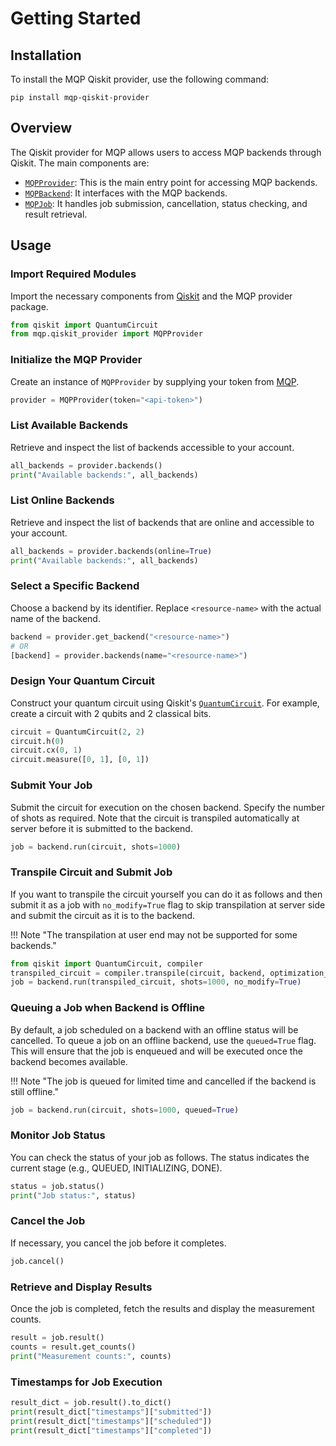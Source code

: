 # Getting Started

## Installation

To install the MQP Qiskit provider, use the following command:

```shell
pip install mqp-qiskit-provider
```

## Overview

The Qiskit provider for MQP allows users to access MQP backends through Qiskit. The main components are:

- [`MQPProvider`](../api/mqp_provider.md): This is the main entry point for accessing MQP backends.
- [`MQPBackend`](../api/mqp_backend.md): It interfaces with the MQP backends.
- [`MQPJob`](../api/mqp_job.md): It handles job submission, cancellation, status checking, and result retrieval.

## Usage

### Import Required Modules

Import the necessary components from [Qiskit](https://qiskit.org) and the MQP provider package.

```python
from qiskit import QuantumCircuit
from mqp.qiskit_provider import MQPProvider
```

### Initialize the MQP Provider

Create an instance of `MQPProvider` by supplying your token from [MQP](https://portal.quantum.lrz.de).

```python
provider = MQPProvider(token="<api-token>")
```

### List Available Backends

Retrieve and inspect the list of backends accessible to your account.

```python
all_backends = provider.backends()
print("Available backends:", all_backends)
```

### List Online Backends

Retrieve and inspect the list of backends that are online and accessible to your account.

```python
all_backends = provider.backends(online=True)
print("Available backends:", all_backends)
```

### Select a Specific Backend

Choose a backend by its identifier. Replace `<resource-name>` with the actual name of the backend.

```python
backend = provider.get_backend("<resource-name>")
# OR
[backend] = provider.backends(name="<resource-name>")
```

### Design Your Quantum Circuit

Construct your quantum circuit using Qiskit's [`QuantumCircuit`](https://qiskit.org/documentation/stubs/qiskit.circuit.QuantumCircuit.html). For example, create a circuit with 2 qubits and 2 classical bits.

```python
circuit = QuantumCircuit(2, 2)
circuit.h(0)
circuit.cx(0, 1)
circuit.measure([0, 1], [0, 1])
```

### Submit Your Job

Submit the circuit for execution on the chosen backend. Specify the number of shots as required. Note that the circuit is transpiled automatically at server before it is submitted to the backend.

```python
job = backend.run(circuit, shots=1000)
```

### Transpile Circuit and Submit Job

If you want to transpile the circuit yourself you can do it as follows and then submit it as a job with `no_modify=True` flag to skip transpilation at server side and submit the circuit as it is to the backend.

!!! Note "The transpilation at user end may not be supported for some backends."

```python
from qiskit import QuantumCircuit, compiler
transpiled_circuit = compiler.transpile(circuit, backend, optimization_level=3)
job = backend.run(transpiled_circuit, shots=1000, no_modify=True)
```

### Queuing a Job when Backend is Offline

By default, a job scheduled on a backend with an offline status will be cancelled. To queue a job on an offline backend, use the `queued=True` flag. This will ensure that the job is enqueued and will be executed once the backend becomes available.

!!! Note "The job is queued for limited time and cancelled if the backend is still offline."

```python
job = backend.run(circuit, shots=1000, queued=True)
```

### Monitor Job Status

You can check the status of your job as follows. The status indicates the current stage (e.g., QUEUED, INITIALIZING, DONE).

```python
status = job.status()
print("Job status:", status)
```

### Cancel the Job

If necessary, you cancel the job before it completes.

```python
job.cancel()
```

### Retrieve and Display Results

Once the job is completed, fetch the results and display the measurement counts.

```python
result = job.result()
counts = result.get_counts()
print("Measurement counts:", counts)
```

### Timestamps for Job Execution

```python
result_dict = job.result().to_dict()
print(result_dict["timestamps"]["submitted"])
print(result_dict["timestamps"]["scheduled"])
print(result_dict["timestamps"]["completed"])
```
